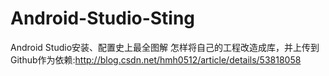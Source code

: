 # Android-Studio-Sting
Android Studio安装、配置史上最全图解
怎样将自己的工程改造成库，并上传到Github作为依赖:http://blog.csdn.net/hmh0512/article/details/53818058
